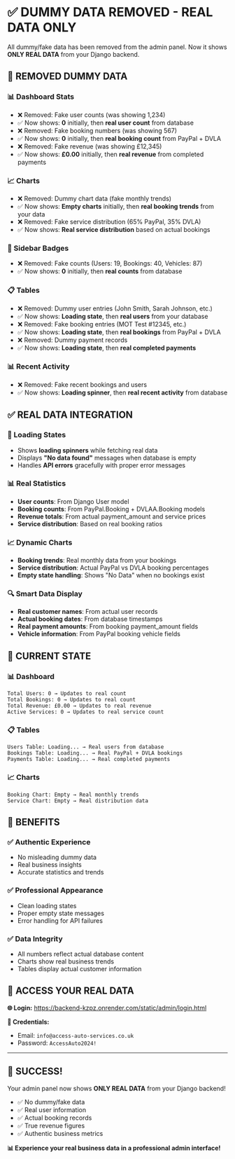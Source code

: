 # ✅ **DUMMY DATA REMOVED - REAL DATA ONLY**

All dummy/fake data has been removed from the admin panel. Now it shows **ONLY REAL DATA** from your Django backend.

## 🚫 **REMOVED DUMMY DATA**

### **📊 Dashboard Stats**
- ❌ Removed: Fake user counts (was showing 1,234)
- ✅ Now shows: **0** initially, then **real user count** from database
- ❌ Removed: Fake booking numbers (was showing 567)
- ✅ Now shows: **0** initially, then **real booking count** from PayPal + DVLA
- ❌ Removed: Fake revenue (was showing £12,345)
- ✅ Now shows: **£0.00** initially, then **real revenue** from completed payments

### **📈 Charts**
- ❌ Removed: Dummy chart data (fake monthly trends)
- ✅ Now shows: **Empty charts** initially, then **real booking trends** from your data
- ❌ Removed: Fake service distribution (65% PayPal, 35% DVLA)
- ✅ Now shows: **Real service distribution** based on actual bookings

### **🔢 Sidebar Badges**
- ❌ Removed: Fake counts (Users: 19, Bookings: 40, Vehicles: 87)
- ✅ Now shows: **0** initially, then **real counts** from database

### **📋 Tables**
- ❌ Removed: Dummy user entries (John Smith, Sarah Johnson, etc.)
- ✅ Now shows: **Loading state**, then **real users** from your database
- ❌ Removed: Fake booking entries (MOT Test #12345, etc.)
- ✅ Now shows: **Loading state**, then **real bookings** from PayPal + DVLA
- ❌ Removed: Dummy payment records
- ✅ Now shows: **Loading state**, then **real completed payments**

### **📊 Recent Activity**
- ❌ Removed: Fake recent bookings and users
- ✅ Now shows: **Loading spinner**, then **real recent activity** from database

## ✅ **REAL DATA INTEGRATION**

### **🔄 Loading States**
- Shows **loading spinners** while fetching real data
- Displays **"No data found"** messages when database is empty
- Handles **API errors** gracefully with proper error messages

### **📊 Real Statistics**
- **User counts**: From Django User model
- **Booking counts**: From PayPal.Booking + DVLAA.Booking models
- **Revenue totals**: From actual payment_amount and service prices
- **Service distribution**: Based on real booking ratios

### **📈 Dynamic Charts**
- **Booking trends**: Real monthly data from your bookings
- **Service distribution**: Actual PayPal vs DVLA booking percentages
- **Empty state handling**: Shows "No Data" when no bookings exist

### **🔍 Smart Data Display**
- **Real customer names**: From actual user records
- **Actual booking dates**: From database timestamps
- **Real payment amounts**: From booking payment_amount fields
- **Vehicle information**: From PayPal booking vehicle fields

## 🎯 **CURRENT STATE**

### **📊 Dashboard**
```
Total Users: 0 → Updates to real count
Total Bookings: 0 → Updates to real count  
Total Revenue: £0.00 → Updates to real revenue
Active Services: 0 → Updates to real service count
```

### **📋 Tables**
```
Users Table: Loading... → Real users from database
Bookings Table: Loading... → Real PayPal + DVLA bookings
Payments Table: Loading... → Real completed payments
```

### **📈 Charts**
```
Booking Chart: Empty → Real monthly trends
Service Chart: Empty → Real distribution data
```

## 🌟 **BENEFITS**

### **✅ Authentic Experience**
- No misleading dummy data
- Real business insights
- Accurate statistics and trends

### **✅ Professional Appearance**
- Clean loading states
- Proper empty state messages
- Error handling for API failures

### **✅ Data Integrity**
- All numbers reflect actual database content
- Charts show real business trends
- Tables display actual customer information

## 🚀 **ACCESS YOUR REAL DATA**

**🌐 Login:** https://backend-kzpz.onrender.com/static/admin/login.html

**🔑 Credentials:**
- Email: `info@access-auto-services.co.uk`
- Password: `AccessAuto2024!`

---

## 🎉 **SUCCESS!**

Your admin panel now shows **ONLY REAL DATA** from your Django backend!

- ✅ No dummy/fake data
- ✅ Real user information
- ✅ Actual booking records
- ✅ True revenue figures
- ✅ Authentic business metrics

**📊 Experience your real business data in a professional admin interface!**
